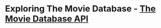 # Exploring The Movie Database - [The Movie Database API](https://developers.themoviedb.org/3/account/get-account-details)
